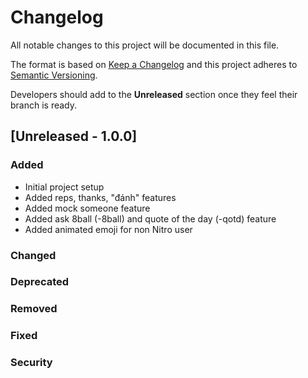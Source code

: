 # Changelog
All notable changes to this project will be documented in this file.

The format is based on [Keep a Changelog](http://keepachangelog.com/en/1.0.0/)
and this project adheres to [Semantic Versioning](http://semver.org/spec/v2.0.0.html).

Developers should add to the **Unreleased** section once they feel their branch is ready.

## [Unreleased - 1.0.0]

### Added

- Initial project setup
- Added reps, thanks, "đánh" features
- Added mock someone feature
- Added ask 8ball (-8ball) and quote of the day (-qotd) feature
- Added animated emoji for non Nitro user

### Changed

### Deprecated

### Removed

### Fixed

### Security
